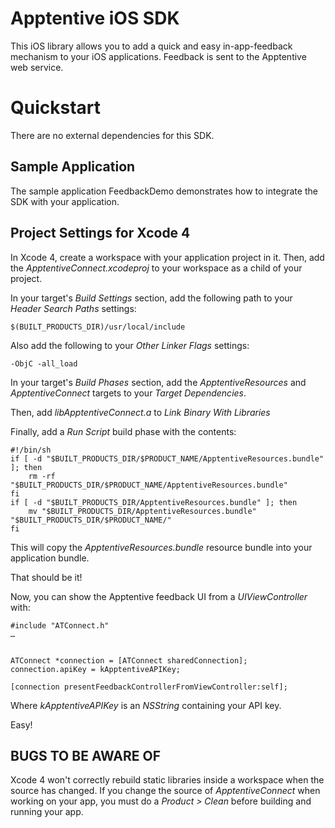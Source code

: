 Apptentive iOS SDK
==================

This iOS library allows you to add a quick and easy in-app-feedback mechanism
to your iOS applications. Feedback is sent to the Apptentive web service.

Quickstart
==========

There are no external dependencies for this SDK.

Sample Application
------------------
The sample application FeedbackDemo demonstrates how to integrate the SDK
with your application.

Project Settings for Xcode 4
----------------------------
In Xcode 4, create a workspace with your application project in it. Then,
add the _ApptentiveConnect.xcodeproj_ to your workspace as a child of your
project.

In your target's _Build Settings_ section, add the following path to your 
_Header Search Paths_ settings:

    $(BUILT_PRODUCTS_DIR)/usr/local/include
    
Also add the following to your _Other Linker Flags_ settings:

    -ObjC -all_load

In your target's _Build Phases_ section, add the _ApptentiveResources_ and
_ApptentiveConnect_ targets to your _Target Dependencies_.

Then, add _libApptentiveConnect.a_ to _Link Binary With Libraries_

Finally, add a _Run Script_ build phase with the contents:

    #!/bin/sh
    if [ -d "$BUILT_PRODUCTS_DIR/$PRODUCT_NAME/ApptentiveResources.bundle" ]; then
        rm -rf "$BUILT_PRODUCTS_DIR/$PRODUCT_NAME/ApptentiveResources.bundle"
    fi
    if [ -d "$BUILT_PRODUCTS_DIR/ApptentiveResources.bundle" ]; then
        mv "$BUILT_PRODUCTS_DIR/ApptentiveResources.bundle" "$BUILT_PRODUCTS_DIR/$PRODUCT_NAME/"
    fi

This will copy the _ApptentiveResources.bundle_ resource bundle into your
application bundle.

That should be it!

Now, you can show the Apptentive feedback UI from a _UIViewController_ with:

    #include "ATConnect.h"
    …
    
    
    ATConnect *connection = [ATConnect sharedConnection];
    connection.apiKey = kApptentiveAPIKey;
    
    [connection presentFeedbackControllerFromViewController:self];

Where _kApptentiveAPIKey_ is an _NSString_ containing your API key.
    
Easy!

BUGS TO BE AWARE OF
-------------------
Xcode 4 won't correctly rebuild static libraries inside a workspace when the source has changed. If you change the source of _ApptentiveConnect_ when
working on your app, you must do a _Product > Clean_ before building and
running your app.
